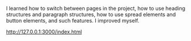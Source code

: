 I learned how to switch between pages in the project, how to use heading structures and paragraph structures, how to use spread elements and button elements, and such features. I improved myself.

http://127.0.0.1:3000/index.html